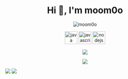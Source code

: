 <h1 align="center">Hi 👋, I'm moom0o</h1>
<p align="center"> <img src="https://komarev.com/ghpvc/?username=moom0o" alt="moom0o" /> </p>

<p align="center"> <img src="https://devicons.github.io/devicon/devicon.git/icons/java/java-original-wordmark.svg" alt="java" width="40" height="40"/> <img src="https://devicons.github.io/devicon/devicon.git/icons/javascript/javascript-original.svg" alt="javascript" width="40" height="40"/> <img src="https://devicons.github.io/devicon/devicon.git/icons/nodejs/nodejs-original-wordmark.svg" alt="nodejs" width="40" height="40"/></p>

<p align="center"><img align="center" src="https://github-readme-stats.vercel.app/api/top-langs/?username=moom0o&layout=compact&theme=dark"></p>
                         
<p align="center"><img align="center" src="https://github-readme-stats.vercel.app/api?username=moom0o&show_icons=true&theme=dark"></p>

<a href="https://wakatime.com"><img src="https://wakatime.com/share/@45e58dd6-2999-40ed-92a0-25d5007f3943/d86f28cf-5f54-4b66-9576-b18a3f14f4e1.png" /></a>
<a href="https://wakatime.com"><img src="https://wakatime.com/share/@45e58dd6-2999-40ed-92a0-25d5007f3943/04614db0-5013-478a-833b-8ec26fc1d8a3.png" /></a>
